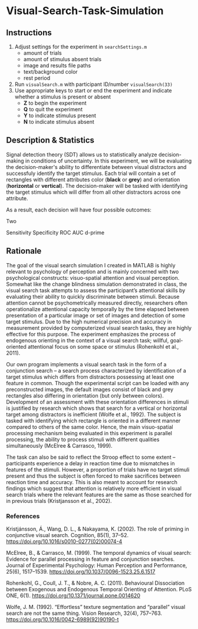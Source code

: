 # Visual-Search-Task-Simulation

## Instructions

   1. Adjust settings for the experiment in `searchSettings.m` 
      - amount of trials
      - amount of stimulus absent trials
      - image and results file paths
      - text/background color
      - rest period
   3. Run `visualSearch.m` with participant ID/number
      `visualSearch(33)`
   4. Use appropriate keys to start or end the experiment and indicate whether a stimulus is present or absent
      - **Z** to begin the experiment
      - **Q** to quit the experiment
      - **Y** to indicate stimulus present
      - **N** to indicate stimulus absent

## Description & Statistics

Signal detection theory (SDT) allows us to statistically analyze decision-making in conditions of uncertainty. In this experiment, we will be evaluating the decision-maker's ability to differentiate between visual distractors and successfuly identify the target stimulus. Each trial will contain a set of rectangles with different attributes color (**black** or **grey**) and orientation (**horizontal** or **vertical**). The decision-maker will be tasked with identifying the target stimulus which will differ from all other distractors across one attribute. 

As a result, each decision will have four possible outcomes: 



Two 




Sensitivity 
Specificity
ROC
AUC
d-prime

## Rationale 

The goal of the visual search simulation I created in MATLAB is highly relevant to psychology of perception and is mainly concerned with two psychological constructs: visuo-spatial attention and visual perception. Somewhat like the change blindness simulation demonstrated in class, the visual search task attempts to assess the participant’s attentional skills by evaluating their ability to quickly discriminate between stimuli. Because attention cannot be psychometrically measured directly, researchers often operationalize attentional capacity temporally by the time elapsed between presentation of a particular image or set of images and detection of some target stimulus. Due to the high numerical precision and accuracy in measurement provided by computerized visual search tasks, they are highly effective for this purpose. The experiment emphasizes the process of endogenous orienting in the context of a visual search task; willful, goal-oriented attentional focus on some space or stimulus (Rohenkohl et al., 2011).

Our own program implements a visual search task in the form of a conjunction search – a search process characterized by identification of a target stimulus which differs from distractors possessing at least one feature in common. Though the experimental script can be loaded with any preconstructed images, the default images consist of black and grey rectangles also differing in orientation (but only between colors). Development of an assessment with these orientation differences in stimuli is justified by research which shows that search for a vertical or horizontal target among distractors is inefficient (Wolfe et al., 1992). The subject is tasked with identifying which rectangle is oriented in a different manner compared to others of the same color. Hence, the main visuo-spatial processing mechanism being evaluated in this experiment is parallel processing, the ability to process stimuli with different qualities simultaneously (McElree & Carrasco, 1999).

The task can also be said to reflect the Stroop effect to some extent – participants experience a delay in reaction time due to mismatches in features of the stimuli. However, a proportion of trials have no target stimuli present and thus the subject is often forced to make sacrifices between reaction time and accuracy. This is also meant to account for research findings which suggest that attention is relatively more efficient in visual search trials where the relevant features are the same as those searched for in previous trials (Kristjansson et al., 2002).


### References

Kristjánsson, Á., Wang, D. L., & Nakayama, K. (2002). The role of priming in conjunctive visual search. Cognition, 85(1), 37–52. https://doi.org/10.1016/s0010-0277(02)00074-4

McElree, B., & Carrasco, M. (1999). The temporal dynamics of visual search: Evidence for parallel processing in feature and conjunction searches. Journal of Experimental Psychology: Human Perception and Performance, 25(6), 1517–1539. https://doi.org/10.1037/0096-1523.25.6.1517

Rohenkohl, G., Coull, J. T., & Nobre, A. C. (2011). Behavioural Dissociation between Exogenous and Endogenous Temporal Orienting of Attention. PLoS ONE, 6(1). https://doi.org/10.1371/journal.pone.0014620

Wolfe, J. M. (1992). “Effortless” texture segmentation and “parallel” visual search are not the same thing. Vision Research, 32(4), 757–763. https://doi.org/10.1016/0042-6989(92)90190-t
